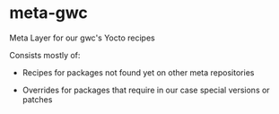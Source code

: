 # meta-gwc
Meta Layer for our gwc's Yocto recipes

Consists mostly of:

- Recipes for packages not found yet on other meta repositories

- Overrides for packages that require in our case special versions or patches
